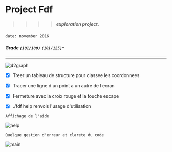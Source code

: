 # Project Fdf
>>>> ##### exploration project.
`date: november 2016`
##### Grade ``(101/100)`` ``(101/125)*``
--------  -----------------------

![42graph](https://i.imgur.com/hQ57ZSC.png)

- [X] Treer un tableau de structure pour classee les coordonnees
- [X] Tracer une ligne d un point a un autre de l ecran
- [X] Fermeture avec la croix rouge et la touche escape
- [X] ./fdf help renvois l'usage d'utilisation


`Affichage de l'aide`

![help](https://i.imgur.com/LjfmwHt.png)


`Quelque gestion d'erreur et clarete du code`

![main](https://i.imgur.com/sdMm2RN.png)
